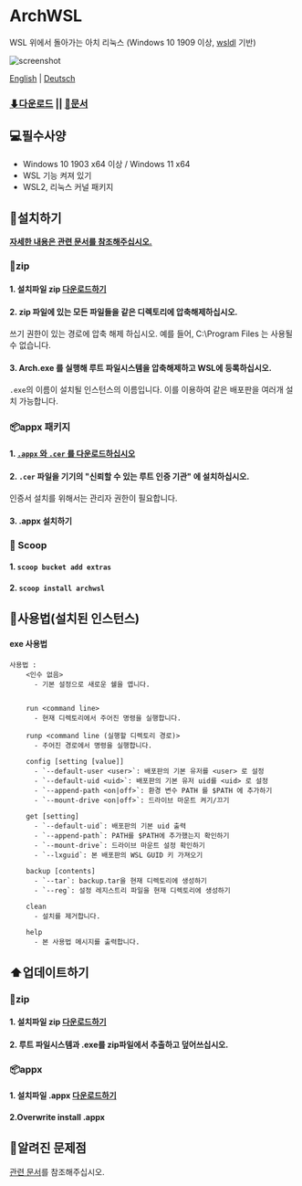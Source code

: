 # ArchWSL
WSL 위에서 돌아가는 아치 리눅스 (Windows 10 1909 이상,
[wsldl](https://github.com/yuk7/wsldl) 기반)


![screenshot](https://raw.githubusercontent.com/wiki/yuk7/wsldl/img/Arch_Alpine_Ubuntu.png)



[English](https://github.com/yuk7/ArchWSL/blob/master/README.md) | [Deutsch](i18n/README_de.md)

### [⬇다운로드](https://github.com/yuk7/ArchWSL/releases/latest) || [📓문서](https://wsldl-pg.github.io/ArchW-docs/)

## 💻필수사양
* Windows 10 1903 x64 이상 / Windows 11 x64
* WSL 기능 켜져 있기
* WSL2, 리눅스 커널 패키지

## 💾설치하기
**[자세한 내용은 관련 문서를 참조해주십시오.](https://wsldl-pg.github.io/ArchW-docs/locale/ko-KR/How-to-Setup)**
### 📁zip
#### 1. 설치파일 zip [다운로드하기](https://github.com/yuk7/ArchWSL/releases/latest)

#### 2. zip 파일에 있는 모든 파일들을 같은 디렉토리에 압축해제하십시오.
쓰기 권한이 있는 경로에 압축 해제 하십시오.
예를 들어, C:\Program Files 는 사용될 수 없습니다.

#### 3. Arch.exe 를 실행해 루트 파일시스템을 압축해제하고 WSL에 등록하십시오.
`.exe`의 이름이 설치될 인스턴스의 이름입니다. 이를 이용하여 같은 배포판을 여러개 설치 가능합니다.

### 📦appx 패키지

#### 1. [`.appx` 와 `.cer` 를 다운로드하십시오](https://github.com/yuk7/ArchWSL/releases/latest)
#### 2. `.cer` 파일을 기기의 "신뢰할 수 있는 루트 인증 기관" 에 설치하십시오.
   인증서 설치를 위해서는 관리자 권한이 필요합니다.


#### 3. .appx 설치하기

### 🥄 Scoop
#### 1. `scoop bucket add extras `
#### 2. `scoop install archwsl `

## 📝사용법(설치된 인스턴스)
#### exe 사용법
```dos
사용법 :
    <인수 없음>
      - 기본 설정으로 새로운 쉘을 엽니다.


    run <command line>
      - 현재 디렉토리에서 주어진 명령을 실행합니다.

    runp <command line (실행할 디렉토리 경로)>
      - 주어진 경로에서 명령을 실행합니다.

    config [setting [value]]
      - `--default-user <user>`: 배포판의 기본 유저를 <user> 로 설정
      - `--default-uid <uid>`: 배포판의 기본 유저 uid를 <uid> 로 설정
      - `--append-path <on|off>`: 환경 변수 PATH 를 $PATH 에 추가하기
      - `--mount-drive <on|off>`: 드라이브 마운트 켜기/끄기

    get [setting]
      - `--default-uid`: 배포판의 기본 uid 출력
      - `--append-path`: PATH를 $PATH에 추가했는지 확인하기
      - `--mount-drive`: 드라이브 마운트 설정 확인하기
      - `--lxguid`: 본 배포판의 WSL GUID 키 가져오기

    backup [contents]
      - `--tar`: backup.tar을 현재 디렉토리에 생성하기
      - `--reg`: 설정 레지스트리 파일을 현재 디렉토리에 생성하기

    clean
      - 설치를 제거합니다.

    help
      - 본 사용법 메시지를 출력합니다.

```

## ⬆️업데이트하기
### 📁zip
#### 1. 설치파일 zip [다운로드하기](https://github.com/yuk7/ArchWSL/releases/latest)
#### 2. 루트 파일시스템과 .exe를 zip파일에서 추출하고 덮어쓰십시오.

### 📦appx
#### 1. 설치파일 .appx [다운로드하기](https://github.com/yuk7/ArchWSL/releases/latest)
#### 2.Overwrite install .appx

## 🚫알려진 문제점
[관련 문서](https://wsldl-pg.github.io/ArchW-docs/)를 참조해주십시오.
